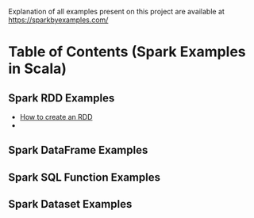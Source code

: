 Explanation of all examples present on this project are available at https://sparkbyexamples.com/

# Table of Contents (Spark Examples in Scala)

## Spark RDD Examples
  - [How to create an RDD](https://sparkbyexamples.com/spark/different-ways-to-create-spark-rdd/)
  - 
## Spark DataFrame Examples

## Spark SQL Function Examples

## Spark Dataset Examples

